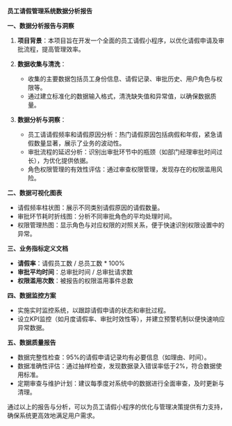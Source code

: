 **员工请假管理系统数据分析报告**

**一、数据分析报告与洞察**

1. **项目背景**：本项目旨在开发一个全面的员工请假小程序，以优化请假申请及审批流程，提高管理效率。

2. **数据收集与清洗**：
   - 收集的主要数据包括员工身份信息、请假记录、审批历史、用户角色与权限等。
   - 通过建立标准化的数据输入格式，清洗缺失值和异常值，以确保数据质量。

3. **数据分析与洞察**：
   - 员工请请假频率和请假原因分析：热门请假原因包括病假和年假，紧急请假数量显著，展示了业务的波动性。
   - 审批流程的延迟分析：识别出审批环节中的瓶颈（如部门经理审批时间过长），为优化提供依据。
   - 角色权限管理的有效性评估：通过审查权限管理，发现存在的权限滥用风险。

**二、数据可视化图表**

- 请假频率柱状图：展示不同类别请假原因的请假数量。
- 审批环节耗时折线图：分析不同审批角色的平均处理时间。
- 权限管理热图：显示角色与对应权限的对照关系，便于快速识别权限设置中的异常。

**三、业务指标定义文档**

- **请假率**：请假员工数 / 总员工数 * 100%
- **审批平均时间**：总审批时间 / 总审批请求数
- **权限滥用次数**：被报告的权限滥用事件总数

**四、数据监控方案**

- 实施实时监控系统，以跟踪请假申请的状态和审批过程。
- 设立KPI监控（如月度请假率、审批时效性等），并建立预警机制以便快速响应异常数据。

**五、数据质量报告**

- 数据完整性检查：95%的请假申请记录均有必要信息（如理由、时间）。
- 数据准确性评估：通过抽样检查，发现数据录入错误率低于2%，符合数据使用标准。
- 定期审查与维护计划：建议每季度对系统中的数据进行全面审查，及时更新与清理。

通过以上的报告与分析，可以为员工请假小程序的优化与管理决策提供有力支持，确保系统更高效地满足用户需求。
